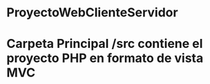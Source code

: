 # ProyectoWebClienteServidor
# Carpeta Principal /src contiene el proyecto PHP en formato de vista MVC
